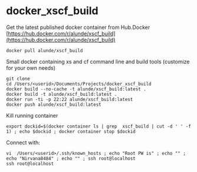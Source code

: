 # docker_xscf_build

Get the latest published docker container from Hub.Docker [https://hub.docker.com/r/alunde/xscf_build](https://hub.docker.com/r/alunde/xscf_build)
```
docker pull alunde/xscf_build
```

Small docker containing xs and cf command line and build tools (customize for your own needs)

```
git clone 
cd /Users/<userid>/Documents/Projects/docker_xscf_build
docker build --no-cache -t alunde/xscf_build:latest .
docker build -t alunde/xscf_build:latest .
docker run -ti -p 22:22 alunde/xscf_build:latest
docker push alunde/xscf_build:latest
```
Kill running container
```
export dockid=$(docker container ls | grep  xscf_build | cut -d ' ' -f 1) ; echo $dockid ; docker container stop $dockid

```

Connect with:
```
vi  /Users/<userid>/.ssh/known_hosts ; echo "Root PW is" ; echo "" ; echo "Nirvana8484" ; echo "" ; ssh root@localhost
ssh root@localhost
```
